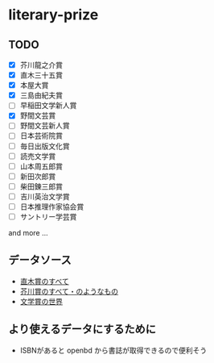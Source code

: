 # literary-prize

## TODO

- [x] 芥川龍之介賞
- [x] 直木三十五賞
- [x] 本屋大賞
- [x] 三島由紀夫賞
- [ ] 早稲田文学新人賞
- [x] 野間文芸賞
- [ ] 野間文芸新人賞
- [ ] 日本芸術院賞
- [ ] 毎日出版文化賞
- [ ] 読売文学賞
- [ ] 山本周五郎賞
- [ ] 新田次郎賞
- [ ] 柴田錬三郎賞
- [ ] 吉川英治文学賞
- [ ] 日本推理作家協会賞
- [ ] サントリー学芸賞

and more ...  


## データソース
- [直木賞のすべて](http://prizesworld.com/akutagawa/)
- [芥川賞のすべて・のようなもの](http://prizesworld.com/naoki/)
- [文学賞の世界](http://prizesworld.com/prizes/)

## より使えるデータにするために
- ISBNがあると openbd から書誌が取得できるので便利そう
